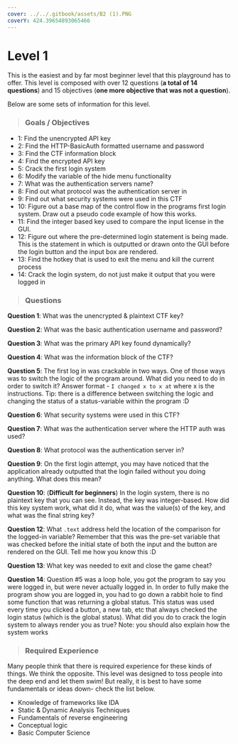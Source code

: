 ```yaml
---
cover: ../../.gitbook/assets/B2 (1).PNG
coverY: 424.39654893065466
---
```


# Level 1

This is the easiest and by far most beginner level that this playground has to offer. This level is composed with over 12 questions (**a total of 14 questions**) and 15 objectives (**one more objective that was not a question**).

Below are some sets of information for this level.

> ### Goals / Objectives

* 1: Find the unencrypted API key
* 2: Find the HTTP-BasicAuth formatted username and password
* 3: Find the CTF information block
* 4: Find the encrypted API key
* 5: Crack the first login system
* 6: Modify the variable of the hide menu functionality
* 7: What was the authentication servers name?&#x20;
* 8: Find out what protocol was the authentication server in
* 9: Find out what security systems were used in this CTF
* 10: Figure out a base map of the control flow in the programs first login system. Draw out a pseudo code example of how this works.
* 11: Find the integer based key used to compare the input license in the GUI.
* 12: Figure out where the pre-determined login statement is being made. This is the statement in which is outputted or drawn onto the GUI before the login button and the input box are rendered.
* 13: Find the hotkey that is used to exit the menu and kill the current process
* 14: Crack the login system, do not just make it output that you were logged in

> ### Questions

&#x20;    **Question 1**: What was the unencrypted & plaintext CTF key?

&#x20;    **Question 2**: What was the basic authentication username and password?

&#x20;    **Question 3**: What was the primary API key found dynamically?&#x20;

&#x20;    **Question 4**: What was the information block of the CTF?

&#x20;    **Question 5**: The first log in was crackable in two ways. One of those ways was to switch the logic of the program around. What did you need to do in order to switch it? Answer format - `I changed x to x at` where x is the instructions. Tip: there is a difference between switching the logic and changing the status of a status-variable within the program :D

&#x20;    **Question 6**: What security systems were used in this CTF?

&#x20;    **Question 7**: What was the authentication server where the HTTP auth was used?

&#x20;    **Question 8**: What protocol was the authentication server in?

&#x20;    **Question 9**: On the first login attempt, you may have noticed that the application already outputted that the login failed without you doing anything. What does this mean?

&#x20;    **Question 10**: (**Difficult for beginners**) In the login system, there is no plaintext key that you can see. Instead, the key was integer-based. How did this key system work, what did it do, what was the value(s) of the key, and what was the final string key?

&#x20;    **Question 12**: What `.text` address held the location of the comparison for the logged-in variable? Remember that this was the pre-set variable that was checked before the initial state of both the input and the button are rendered on the GUI. Tell me how you know this :D

&#x20;     **Question 13**: What key was needed to exit and close the game cheat?

&#x20;     **Question 14**: Question #5 was a loop hole, you got the program to say you were logged in, but were never actually logged in. In order to fully make the program show you are logged in, you had to go down a rabbit hole to find some function that was returning a global status. This status was used every time you clicked a button, a new tab, etc that always checked the login status (which is the global status). What did you do to crack the login system to always render you as true? Note: you should also explain how the system works

> ### Required Experience

Many people think that there is required experience for these kinds of things. We think the opposite. This level was designed to toss people into the deep end and let them swim! But really, it is best to have some fundamentals or ideas down- check the list below.

* Knowledge of frameworks like IDA
* Static & Dynamic Analysis Techniques
* Fundamentals of reverse engineering
* Conceptual logic
* Basic Computer Science



